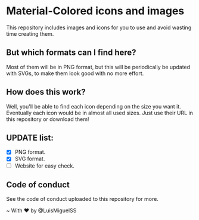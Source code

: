 # Material-Colored icons and images
This repository includes images and icons for you to use and avoid wasting time creating them.

## But which formats can I find here?
Most of them will be in PNG format, but this will be periodically be updated with SVGs, to make them look good with no more effort.

## How does this work?
Well, you'll be able to find each icon depending on the size you want it. Eventually each icon would be in almost all used sizes. Just use their URL in this repository or download them!

## UPDATE list:
- [x] PNG format.
- [x] SVG format.
- [ ] Website for easy check.

## Code of conduct
See the code of conduct uploaded to this repository for more.



~ With :heart: by @LuisMiguelSS
